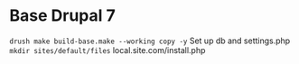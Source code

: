 # Base Drupal 7
`drush make build-base.make --working copy -y`
Set up db and settings.php
`mkdir sites/default/files`
local.site.com/install.php
